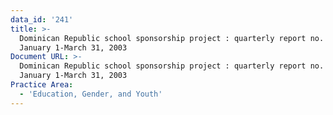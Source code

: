 ```yaml
---
data_id: '241'
title: >-
  Dominican Republic school sponsorship project : quarterly report no. 2,
  January 1-March 31, 2003
Document URL: >-
  Dominican Republic school sponsorship project : quarterly report no. 2,
  January 1-March 31, 2003
Practice Area:
  - 'Education, Gender, and Youth'
---
```

